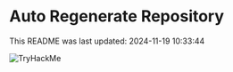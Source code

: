 # Auto Regenerate Repository

This README was last updated: 2024-11-19 10:33:44

 ![TryHackMe](https://tryhackme.com/badge/533634)